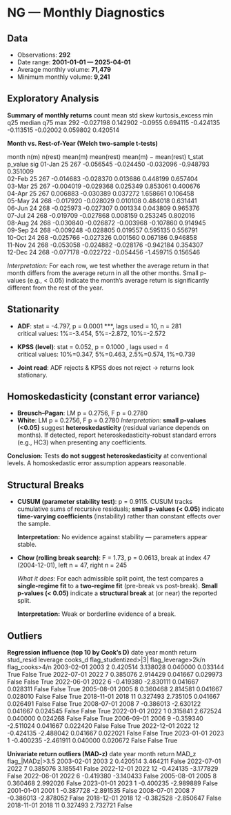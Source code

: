 # NG — Monthly Diagnostics

## Data

- Observations: **292**  
- Date range: **2001-01-01 — 2025-04-01**
- Average monthly volume: **71,479**  
- Minimum monthly volume: **9,241**


## Exploratory Analysis

**Summary of monthly returns**
 count      mean      std    skew  kurtosis_excess       min       q25   median      q75      max
   292 -0.027198 0.142902 -0.0955         0.694115 -0.424135 -0.113515 -0.02002 0.059802 0.420514


**Month vs. Rest-of-Year (Welch two-sample t-tests)**

 month  n(m)  n(rest)   mean(m)  mean(rest)  mean(m) − mean(rest)    t_stat  p_value sig
01-Jan    25      267 -0.056545   -0.024450             -0.032096 -0.948793 0.351009    
02-Feb    25      267 -0.014683   -0.028370              0.013686  0.448199 0.657404    
03-Mar    25      267 -0.004019   -0.029368              0.025349  0.853061 0.400676    
04-Apr    25      267  0.006883   -0.030389              0.037272  1.658661 0.106458    
05-May    24      268 -0.017920   -0.028029              0.010108  0.484018 0.631441    
06-Jun    24      268 -0.025973   -0.027307              0.001334  0.043809 0.965376    
07-Jul    24      268 -0.019709   -0.027868              0.008159  0.253245 0.802016    
08-Aug    24      268 -0.030840   -0.026872             -0.003968 -0.107860 0.914945    
09-Sep    24      268 -0.009248   -0.028805              0.019557  0.595135 0.556791    
10-Oct    24      268 -0.025766   -0.027326              0.001560  0.067186 0.946858    
11-Nov    24      268 -0.053058   -0.024882             -0.028176 -0.942184 0.354307    
12-Dec    24      268 -0.077178   -0.022722             -0.054456 -1.459715 0.156546    

_Interpretation:_ For each row, we test whether the average return in that month differs from the average return in all the other months. Small p-values (e.g., < 0.05) indicate the month’s average return is significantly different from the rest of the year.


## Stationarity

- **ADF**: stat = -4.797, p = 0.0001 ***, lags used = 10, n = 281  
  critical values: 1%=-3.454, 5%=-2.872, 10%=-2.572

- **KPSS (level)**: stat = 0.052, p = 0.1000 , lags used = 4  
  critical values: 10%=0.347, 5%=0.463, 2.5%=0.574, 1%=0.739

- **Joint read**: ADF rejects & KPSS does not reject → returns look stationary.


## Homoskedasticity (constant error variance)

- **Breusch–Pagan**: LM p = 0.2756, F p = 0.2780  
- **White**: LM p = 0.2756, F p = 0.2780
  *Interpretation:* **small p-values (<0.05)** suggest **heteroskedasticity** (residual variance depends on months). If detected, report heteroskedasticity-robust standard errors (e.g., HC3) when presenting any coefficients.

**Conclusion:** Tests **do not suggest heteroskedasticity** at conventional levels. A homoskedastic error assumption appears reasonable.


## Structural Breaks

- **CUSUM (parameter stability test)**: p = 0.9115. CUSUM tracks cumulative sums of recursive residuals; **small p-values (< 0.05)** indicate **time-varying coefficients** (instability) rather than constant effects over the sample.

  **Interpretation:** No evidence against stability — parameters appear stable.

- **Chow (rolling break search)**: F = 1.73, p = 0.0613, break at index 47 (2004-12-01), left n = 47, right n = 245

  *What it does:* For each admissible split point, the test compares a **single-regime fit** to a **two-regime fit** (pre-break vs post-break). **Small p-values (< 0.05)** indicate a **structural break** at (or near) the reported split.

  **Interpretation:** Weak or borderline evidence of a break.


## Outliers

**Regression influence (top 10 by Cook’s D)**
      date  year  month    return  stud_resid  leverage  cooks_d  flag_studentized>|3|  flag_leverage>2k/n  flag_cooks>4/n
2003-02-01  2003      2  0.420514    3.138028  0.040000 0.033144                  True               False            True
2022-07-01  2022      7  0.385076    2.914429  0.041667 0.029973                 False               False            True
2022-06-01  2022      6 -0.419380   -2.830111  0.041667 0.028311                 False               False            True
2005-08-01  2005      8  0.360468    2.814581  0.041667 0.028010                 False               False            True
2018-11-01  2018     11  0.327493    2.735105  0.041667 0.026491                 False               False            True
2008-07-01  2008      7 -0.386013   -2.630122  0.041667 0.024545                 False               False            True
2022-01-01  2022      1  0.315841    2.672524  0.040000 0.024268                 False               False            True
2006-09-01  2006      9 -0.359340   -2.511024  0.041667 0.022420                 False               False            True
2022-12-01  2022     12 -0.424135   -2.488042  0.041667 0.022021                 False               False            True
2023-01-01  2023      1 -0.400235   -2.461911  0.040000 0.020672                 False               False            True


**Univariate return outliers (MAD-z)**
      date  year  month    return     MAD_z  flag_|MADz|>3.5
2003-02-01  2003      2  0.420514  3.464211            False
2022-07-01  2022      7  0.385076  3.185541            False
2022-12-01  2022     12 -0.424135 -3.177829            False
2022-06-01  2022      6 -0.419380 -3.140433            False
2005-08-01  2005      8  0.360468  2.992026            False
2023-01-01  2023      1 -0.400235 -2.989889            False
2001-01-01  2001      1 -0.387728 -2.891535            False
2008-07-01  2008      7 -0.386013 -2.878052            False
2018-12-01  2018     12 -0.382528 -2.850647            False
2018-11-01  2018     11  0.327493  2.732721            False
